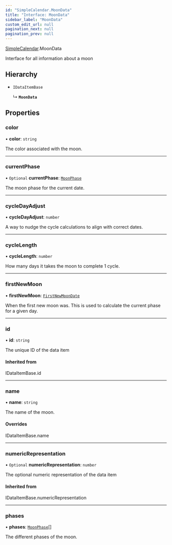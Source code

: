 ```yaml
---
id: "SimpleCalendar.MoonData"
title: "Interface: MoonData"
sidebar_label: "MoonData"
custom_edit_url: null
pagination_next: null
pagination_prev: null
---
```


[SimpleCalendar](../namespaces/SimpleCalendar.md).MoonData

Interface for all information about a moon

## Hierarchy

- `IDataItemBase`

  ↳ **`MoonData`**

## Properties

### color

• **color**: `string`

The color associated with the moon.

___

### currentPhase

• `Optional` **currentPhase**: [`MoonPhase`](SimpleCalendar.MoonPhase.md)

The moon phase for the current date.

___

### cycleDayAdjust

• **cycleDayAdjust**: `number`

A way to nudge the cycle calculations to align with correct dates.

___

### cycleLength

• **cycleLength**: `number`

How many days it takes the moon to complete 1 cycle.

___

### firstNewMoon

• **firstNewMoon**: [`FirstNewMoonDate`](SimpleCalendar.FirstNewMoonDate.md)

When the first new moon was. This is used to calculate the current phase for a given day.

___

### id

• **id**: `string`

The unique ID of the data item

#### Inherited from

IDataItemBase.id

___

### name

• **name**: `string`

The name of the moon.

#### Overrides

IDataItemBase.name

___

### numericRepresentation

• `Optional` **numericRepresentation**: `number`

The optional numeric representation of the data item

#### Inherited from

IDataItemBase.numericRepresentation

___

### phases

• **phases**: [`MoonPhase`](SimpleCalendar.MoonPhase.md)[]

The different phases of the moon.
